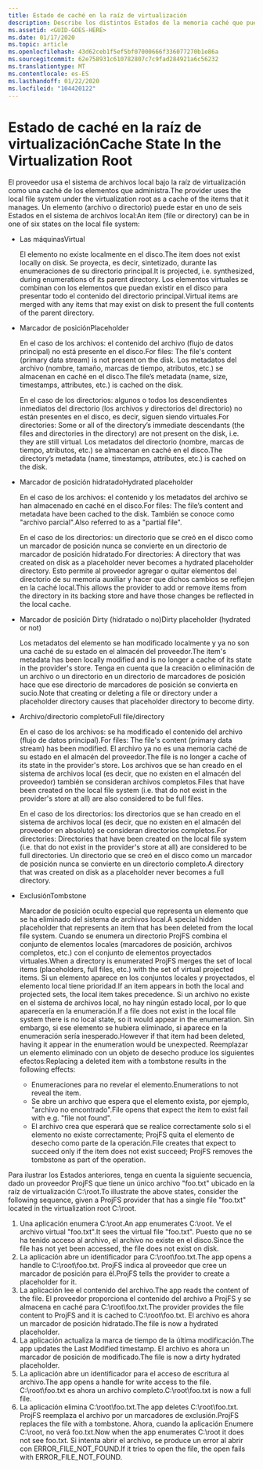 ```yaml
---
title: Estado de caché en la raíz de virtualización
description: Describe los distintos Estados de la memoria caché que puede tener un archivo o directorio administrado por el proveedor.
ms.assetid: <GUID-GOES-HERE>
ms.date: 01/17/2020
ms.topic: article
ms.openlocfilehash: 43d62ceb1f5ef5bf07000666f336077270b1e86a
ms.sourcegitcommit: 62e758931c610782807c7c9fad284921a6c56232
ms.translationtype: MT
ms.contentlocale: es-ES
ms.lasthandoff: 01/22/2020
ms.locfileid: "104420122"
---
```

# <a name="cache-state-in-the-virtualization-root"></a><span data-ttu-id="d878c-103">Estado de caché en la raíz de virtualización</span><span class="sxs-lookup"><span data-stu-id="d878c-103">Cache State In the Virtualization Root</span></span>

<span data-ttu-id="d878c-104">El proveedor usa el sistema de archivos local bajo la raíz de virtualización como una caché de los elementos que administra.</span><span class="sxs-lookup"><span data-stu-id="d878c-104">The provider uses the local file system under the virtualization root as a cache of the items that it manages.</span></span>  <span data-ttu-id="d878c-105">Un elemento (archivo o directorio) puede estar en uno de seis Estados en el sistema de archivos local:</span><span class="sxs-lookup"><span data-stu-id="d878c-105">An item (file or directory) can be in one of six states on the local file system:</span></span>

* <span data-ttu-id="d878c-106">Las máquinas</span><span class="sxs-lookup"><span data-stu-id="d878c-106">Virtual</span></span>

  <span data-ttu-id="d878c-107">El elemento no existe localmente en el disco.</span><span class="sxs-lookup"><span data-stu-id="d878c-107">The item does not exist locally on disk.</span></span>  <span data-ttu-id="d878c-108">Se proyecta, es decir, sintetizado, durante las enumeraciones de su directorio principal.</span><span class="sxs-lookup"><span data-stu-id="d878c-108">It is projected, i.e. synthesized, during enumerations of its parent directory.</span></span>  <span data-ttu-id="d878c-109">Los elementos virtuales se combinan con los elementos que puedan existir en el disco para presentar todo el contenido del directorio principal.</span><span class="sxs-lookup"><span data-stu-id="d878c-109">Virtual items are merged with any items that may exist on disk to present the full contents of the parent directory.</span></span>

* <span data-ttu-id="d878c-110">Marcador de posición</span><span class="sxs-lookup"><span data-stu-id="d878c-110">Placeholder</span></span>

  <span data-ttu-id="d878c-111">En el caso de los archivos: el contenido del archivo (flujo de datos principal) no está presente en el disco.</span><span class="sxs-lookup"><span data-stu-id="d878c-111">For files: The file's content (primary data stream) is not present on the disk.</span></span>  <span data-ttu-id="d878c-112">Los metadatos del archivo (nombre, tamaño, marcas de tiempo, atributos, etc.) se almacenan en caché en el disco.</span><span class="sxs-lookup"><span data-stu-id="d878c-112">The file’s metadata (name, size, timestamps, attributes, etc.) is cached on the disk.</span></span>
  
  <span data-ttu-id="d878c-113">En el caso de los directorios: algunos o todos los descendientes inmediatos del directorio (los archivos y directorios del directorio) no están presentes en el disco, es decir, siguen siendo virtuales.</span><span class="sxs-lookup"><span data-stu-id="d878c-113">For directories: Some or all of the directory’s immediate descendants (the files and directories in the directory) are not present on the disk, i.e. they are still virtual.</span></span>  <span data-ttu-id="d878c-114">Los metadatos del directorio (nombre, marcas de tiempo, atributos, etc.) se almacenan en caché en el disco.</span><span class="sxs-lookup"><span data-stu-id="d878c-114">The directory’s metadata (name, timestamps, attributes, etc.) is cached on the disk.</span></span>

* <span data-ttu-id="d878c-115">Marcador de posición hidratado</span><span class="sxs-lookup"><span data-stu-id="d878c-115">Hydrated placeholder</span></span>

  <span data-ttu-id="d878c-116">En el caso de los archivos: el contenido y los metadatos del archivo se han almacenado en caché en el disco.</span><span class="sxs-lookup"><span data-stu-id="d878c-116">For files: The file’s content and metadata have been cached to the disk.</span></span>  <span data-ttu-id="d878c-117">También se conoce como "archivo parcial".</span><span class="sxs-lookup"><span data-stu-id="d878c-117">Also referred to as a "partial file".</span></span>
  
  <span data-ttu-id="d878c-118">En el caso de los directorios: un directorio que se creó en el disco como un marcador de posición nunca se convierte en un directorio de marcador de posición hidratado.</span><span class="sxs-lookup"><span data-stu-id="d878c-118">For directories: A directory that was created on disk as a placeholder never becomes a hydrated placeholder directory.</span></span>  <span data-ttu-id="d878c-119">Esto permite al proveedor agregar o quitar elementos del directorio de su memoria auxiliar y hacer que dichos cambios se reflejen en la caché local.</span><span class="sxs-lookup"><span data-stu-id="d878c-119">This allows the provider to add or remove items from the directory in its backing store and have those changes be reflected in the local cache.</span></span>

* <span data-ttu-id="d878c-120">Marcador de posición Dirty (hidratado o no)</span><span class="sxs-lookup"><span data-stu-id="d878c-120">Dirty placeholder (hydrated or not)</span></span>

  <span data-ttu-id="d878c-121">Los metadatos del elemento se han modificado localmente y ya no son una caché de su estado en el almacén del proveedor.</span><span class="sxs-lookup"><span data-stu-id="d878c-121">The item's metadata has been locally modified and is no longer a cache of its state in the provider's store.</span></span> <span data-ttu-id="d878c-122">Tenga en cuenta que la creación o eliminación de un archivo o un directorio en un directorio de marcadores de posición hace que ese directorio de marcadores de posición se convierta en sucio.</span><span class="sxs-lookup"><span data-stu-id="d878c-122">Note that creating or deleting a file or directory under a placeholder directory causes that placeholder directory to become dirty.</span></span>

* <span data-ttu-id="d878c-123">Archivo/directorio completo</span><span class="sxs-lookup"><span data-stu-id="d878c-123">Full file/directory</span></span>

  <span data-ttu-id="d878c-124">En el caso de los archivos: se ha modificado el contenido del archivo (flujo de datos principal).</span><span class="sxs-lookup"><span data-stu-id="d878c-124">For files: The file's content (primary data stream) has been modified.</span></span>  <span data-ttu-id="d878c-125">El archivo ya no es una memoria caché de su estado en el almacén del proveedor.</span><span class="sxs-lookup"><span data-stu-id="d878c-125">The file is no longer a cache of its state in the provider's store.</span></span>  <span data-ttu-id="d878c-126">Los archivos que se han creado en el sistema de archivos local (es decir, que no existen en el almacén del proveedor) también se consideran archivos completos.</span><span class="sxs-lookup"><span data-stu-id="d878c-126">Files that have been created on the local file system (i.e. that do not exist in the provider's store at all) are also considered to be full files.</span></span>
  
  <span data-ttu-id="d878c-127">En el caso de los directorios: los directorios que se han creado en el sistema de archivos local (es decir, que no existen en el almacén del proveedor en absoluto) se consideran directorios completos.</span><span class="sxs-lookup"><span data-stu-id="d878c-127">For directories: Directories that have been created on the local file system (i.e. that do not exist in the provider's store at all) are considered to be full directories.</span></span>  <span data-ttu-id="d878c-128">Un directorio que se creó en el disco como un marcador de posición nunca se convierte en un directorio completo.</span><span class="sxs-lookup"><span data-stu-id="d878c-128">A directory that was created on disk as a placeholder never becomes a full directory.</span></span>
  
* <span data-ttu-id="d878c-129">Exclusión</span><span class="sxs-lookup"><span data-stu-id="d878c-129">Tombstone</span></span>

  <span data-ttu-id="d878c-130">Marcador de posición oculto especial que representa un elemento que se ha eliminado del sistema de archivos local.</span><span class="sxs-lookup"><span data-stu-id="d878c-130">A special hidden placeholder that represents an item that has been deleted from the local file system.</span></span>  <span data-ttu-id="d878c-131">Cuando se enumera un directorio ProjFS combina el conjunto de elementos locales (marcadores de posición, archivos completos, etc.) con el conjunto de elementos proyectados virtuales.</span><span class="sxs-lookup"><span data-stu-id="d878c-131">When a directory is enumerated ProjFS merges the set of local items (placeholders, full files, etc.) with the set of virtual projected items.</span></span>  <span data-ttu-id="d878c-132">Si un elemento aparece en los conjuntos locales y proyectados, el elemento local tiene prioridad.</span><span class="sxs-lookup"><span data-stu-id="d878c-132">If an item appears in both the local and projected sets, the local item takes precedence.</span></span>  <span data-ttu-id="d878c-133">Si un archivo no existe en el sistema de archivos local, no hay ningún estado local, por lo que aparecería en la enumeración.</span><span class="sxs-lookup"><span data-stu-id="d878c-133">If a file does not exist in the local file system there is no local state, so it would appear in the enumeration.</span></span>  <span data-ttu-id="d878c-134">Sin embargo, si ese elemento se hubiera eliminado, si aparece en la enumeración sería inesperado.</span><span class="sxs-lookup"><span data-stu-id="d878c-134">However if that item had been deleted, having it appear in the enumeration would be unexpected.</span></span>  <span data-ttu-id="d878c-135">Reemplazar un elemento eliminado con un objeto de desecho produce los siguientes efectos:</span><span class="sxs-lookup"><span data-stu-id="d878c-135">Replacing a deleted item with a tombstone results in the following effects:</span></span>

  * <span data-ttu-id="d878c-136">Enumeraciones para no revelar el elemento.</span><span class="sxs-lookup"><span data-stu-id="d878c-136">Enumerations to not reveal the item.</span></span>
  * <span data-ttu-id="d878c-137">Se abre un archivo que espera que el elemento exista, por ejemplo, "archivo no encontrado".</span><span class="sxs-lookup"><span data-stu-id="d878c-137">File opens that expect the item to exist fail with e.g. "file not found".</span></span>
  * <span data-ttu-id="d878c-138">El archivo crea que esperará que se realice correctamente solo si el elemento no existe correctamente; ProjFS quita el elemento de desecho como parte de la operación.</span><span class="sxs-lookup"><span data-stu-id="d878c-138">File creates that expect to succeed only if the item does not exist succeed; ProjFS removes the tombstone as part of the operation.</span></span>

<span data-ttu-id="d878c-139">Para ilustrar los Estados anteriores, tenga en cuenta la siguiente secuencia, dado un proveedor ProjFS que tiene un único archivo "foo.txt" ubicado en la raíz de virtualización C:\root.</span><span class="sxs-lookup"><span data-stu-id="d878c-139">To illustrate the above states, consider the following sequence, given a ProjFS provider that has a single file "foo.txt" located in the virtualization root C:\root.</span></span>

1. <span data-ttu-id="d878c-140">Una aplicación enumera C:\root.</span><span class="sxs-lookup"><span data-stu-id="d878c-140">An app enumerates C:\root.</span></span>  <span data-ttu-id="d878c-141">Ve el archivo virtual "foo.txt".</span><span class="sxs-lookup"><span data-stu-id="d878c-141">It sees the virtual file "foo.txt".</span></span>  <span data-ttu-id="d878c-142">Puesto que no se ha tenido acceso al archivo, el archivo no existe en el disco.</span><span class="sxs-lookup"><span data-stu-id="d878c-142">Since the file has not yet been accessed, the file does not exist on disk.</span></span>
1. <span data-ttu-id="d878c-143">La aplicación abre un identificador para C:\root\foo.txt.</span><span class="sxs-lookup"><span data-stu-id="d878c-143">The app opens a handle to C:\root\foo.txt.</span></span>  <span data-ttu-id="d878c-144">ProjFS indica al proveedor que cree un marcador de posición para él.</span><span class="sxs-lookup"><span data-stu-id="d878c-144">ProjFS tells the provider to create a placeholder for it.</span></span>
1. <span data-ttu-id="d878c-145">La aplicación lee el contenido del archivo.</span><span class="sxs-lookup"><span data-stu-id="d878c-145">The app reads the content of the file.</span></span>  <span data-ttu-id="d878c-146">El proveedor proporciona el contenido del archivo a ProjFS y se almacena en caché para C:\root\foo.txt.</span><span class="sxs-lookup"><span data-stu-id="d878c-146">The provider provides the file content to ProjFS and it is cached to C:\root\foo.txt.</span></span>  <span data-ttu-id="d878c-147">El archivo es ahora un marcador de posición hidratado.</span><span class="sxs-lookup"><span data-stu-id="d878c-147">The file is now a hydrated placeholder.</span></span>
1. <span data-ttu-id="d878c-148">La aplicación actualiza la marca de tiempo de la última modificación.</span><span class="sxs-lookup"><span data-stu-id="d878c-148">The app updates the Last Modified timestamp.</span></span>  <span data-ttu-id="d878c-149">El archivo es ahora un marcador de posición de modificado.</span><span class="sxs-lookup"><span data-stu-id="d878c-149">The file is now a dirty hydrated placeholder.</span></span>
1. <span data-ttu-id="d878c-150">La aplicación abre un identificador para el acceso de escritura al archivo.</span><span class="sxs-lookup"><span data-stu-id="d878c-150">The app opens a handle for write access to the file.</span></span>  <span data-ttu-id="d878c-151">C:\root\foo.txt es ahora un archivo completo.</span><span class="sxs-lookup"><span data-stu-id="d878c-151">C:\root\foo.txt is now a full file.</span></span>
1. <span data-ttu-id="d878c-152">La aplicación elimina C:\root\foo.txt.</span><span class="sxs-lookup"><span data-stu-id="d878c-152">The app deletes C:\root\foo.txt.</span></span>  <span data-ttu-id="d878c-153">ProjFS reemplaza el archivo por un marcadores de exclusión.</span><span class="sxs-lookup"><span data-stu-id="d878c-153">ProjFS replaces the file with a tombstone.</span></span>  <span data-ttu-id="d878c-154">Ahora, cuando la aplicación Enumere C:\root, no verá foo.txt.</span><span class="sxs-lookup"><span data-stu-id="d878c-154">Now when the app enumerates C:\root it does not see foo.txt.</span></span>  <span data-ttu-id="d878c-155">Si intenta abrir el archivo, se produce un error al abrir con ERROR_FILE_NOT_FOUND.</span><span class="sxs-lookup"><span data-stu-id="d878c-155">If it tries to open the file, the open fails with ERROR_FILE_NOT_FOUND.</span></span>
